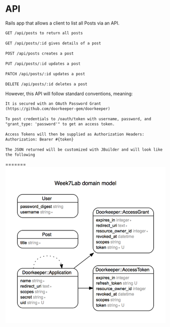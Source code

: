 API
=====
Rails app that allows a client to list all Posts via an API.

    GET /api/posts to return all posts

    GET /api/posts/:id gives details of a post

    POST /api/posts creates a post

    PUT /api/posts/:id updates a post

    PATCH /api/posts/:id updates a post

    DELETE /api/posts/:id deletes a post

However, this API will follow standard conventions, meaning:

    It is secured with an OAuth Password Grant (https://github.com/doorkeeper-gem/doorkeeper)

    To post credentials to /oauth/token with username, password, and "grant_type: 'password'" to get an access token.

    Access Tokens will then be supplied as Authorization Headers: Authorization: Bearer #{token}

    The JSON returned will be customized with JBuilder and will look like the following

=======
![img](erd.png)
